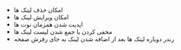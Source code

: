 * امکان حذف لینک ها
* امکان ویرایش لینک ها
* اپدیت شدن همزمان نوت ها
* مخفی کردن یا جمع شدن لیست لینک ها
* رندر دوباره لینک ها بعد از اضافه شدن لینک به جای رفرش صفحه
